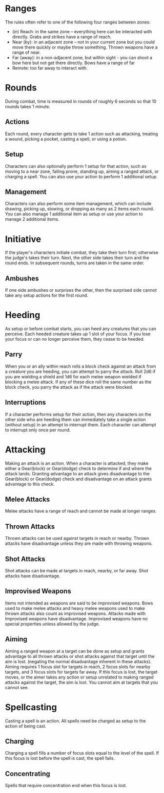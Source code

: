 # Ranges
The rules often refer to one of the following four ranges between zones:
* (in) Reach: in the same zone – everything here can be interacted with directly. Grabs and strikes have a range of reach.
* Near (by): in an adjacent zone – not in your current zone but you could move there quickly or maybe throw something. Thrown weapons have a range of near.
* Far (away): in a non-adjacent zone, but within sight - you can shoot a bow here but not get there directly. Bows have a range of far
* Remote: too far away to interact with.

# Rounds
During combat, time is measured in rounds of roughly 6 seconds so that 10 rounds takes 1 minute.

## Actions
Each round, every character gets to take 1 action such as attacking, treating a wound, picking a pocket, casting a spell, or using a potion.

## Setup
Characters can also optionally perform 1 setup for that action, such as moving to a near zone, falling prone, standing up, aiming a ranged attack, or charging a spell. You can also use your action to perform 1 additional setup.

## Management
Characters can also perform some item management, which can include drawing, picking up, stowing, or dropping as many as 2 items each round. You can also manage 1 additional item as setup or use your action to manage 2 additional items.

# Initiative
If the player's characters initiate combat, they take their turn first; otherwise the judge's takes their turn. Next, the other side takes their turn and the round ends. In subsequent rounds, turns are taken in the same order.

## Ambushes
If one side ambushes or surprises the other, then the surprised side cannot take any setup actions for the first round.

# Heeding
As setup or before combat starts, you can heed any creatures that you can perceive. Each heeded creature takes up 1 slot of your focus. If you lose your focus or can no longer perceive them, they cease to be heeded.

## Parry
When you or an ally within reach rolls a block check against an attack from a creature you are heeding, you can attempt to parry the attack. Roll 2d6 if you are wielding a shield and 1d6 for each melee weapon wielded if blocking a melee attack. If any of these dice roll the same number as the block check, you parry the attack as if the attack were blocked.

## Interruptions
If a character performs setup for their action, then any characters on the other side who are heeding them can immediately take a single action (without setup) in an attempt to interrupt them. Each character can attempt to interrupt only once per round.

# Attacking
Making an attack is an action. When a character is attacked, they make either a Gear(block) or Gear(dodge) check to determine if and where the attack lands. Granting advantage to an attack gives disadvantage to the Gear(block) or Gear(dodge) check and disadvantage on an attack grants advantage to this check.

## Melee Attacks
Melee attacks have a range of reach and cannot be made at longer ranges.

## Thrown Attacks
Thrown attacks can be used against targets in reach or nearby. Thrown attacks have disadvantage unless they are made with throwing weapons.

## Shot Attacks
Shot attacks can be made at targets in reach, nearby, or far away. Shot attacks have disadvantage.

## Improvised Weapons
Items not intended as weapons are said to be improvised weapons.  Bows used to make melee attacks and heavy melee weapons used to make thrown attacks also count as improvised weapons. Attacks made with Improvised weapons have disadvantage. Improvised weapons have no special properties unless allowed by the judge.

## Aiming
Aiming a ranged weapon at a target can be done as setup and grants advantage to all thrown attacks or shot attacks against that target until the aim is lost. (negating the normal disadvantage inherent in these attacks). Aiming requires 1 focus slot for targets in reach, 2 focus slots for nearby targets, and 3 focus slots for targets far away. If this focus is lost, the target moves, or the aimer takes any action or setup unrelated to making ranged attacks against the target, the aim is lost. You cannot aim at targets that you cannot see.

# Spellcasting
Casting a spell is an action. All spells need be charged as setup to the action of being cast.

## Charging 
Charging a spell fills a number of focus slots equal to the level of the spell. If this focus is lost before the spell is cast, the spell fails. 

## Concentrating 
Spells that require concentration end when this focus is lost.
